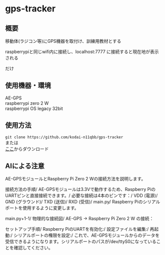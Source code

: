 # gps-tracker
## 概要
移動体(ラジコン等)にGPS機器を取付け、訓練用教材とする

raspberrypiと同じwifi内に接続し、localhost:7777 に接続すると現在地が表示される

だけ

## 使用機器・環境
AE-GPS\
raspberrypi zero 2 W\
raspberrypi OS legacy 32bit

## 使用方法
`git clone https://github.com/kodai-n11qbb/gps-tracker`\
または\
[ここ](https://github.com/kodai-n11qbb/gps-tracker/archive/refs/heads/main.zip)からダウンロード


## AIによる注意
AE-GPSモジュールとRaspberry Pi Zero 2 Wの接続方法を説明します。

接続方法の手順/
AE-GPSモジュールは3.3Vで動作するため、Raspberry PiのUARTピンと直接接続できます。/
必要な接続は4本のピンです：/
VDD (電源)/
GND (グラウンド)/
TXD (送信)/
RXD (受信)/
main.py/
Raspberry Piのシリアルポートを使用するように変更します。

main.py+1-1/
物理的な接続図/
AE-GPS → Raspberry Pi Zero 2 W の接続：

セットアップ手順/
Raspberry PiのUARTを有効化:/
設定ファイルを編集:/
再起動:/
シリアルポートの権限を設定:/
これで、AE-GPSモジュールからのデータを受信できるようになります。シリアルポートのパスが/dev/ttyS0になっていることを確認してください。